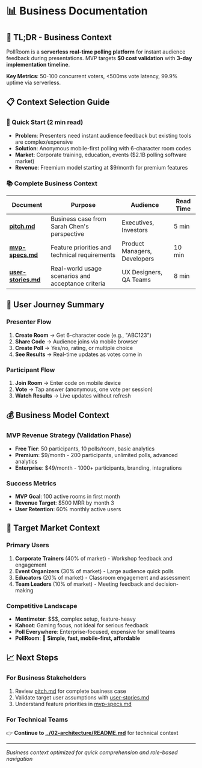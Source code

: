 # 📊 Business Documentation

## 🎯 **TL;DR - Business Context**
PollRoom is a **serverless real-time polling platform** for instant audience feedback during presentations. MVP targets **$0 cost validation** with **3-day implementation timeline**.

**Key Metrics**: 50-100 concurrent voters, <500ms vote latency, 99.9% uptime via serverless.

## 📋 **Context Selection Guide**

### **🚀 Quick Start (2 min read)**
- **Problem**: Presenters need instant audience feedback but existing tools are complex/expensive
- **Solution**: Anonymous mobile-first polling with 6-character room codes
- **Market**: Corporate training, education, events ($2.1B polling software market)
- **Revenue**: Freemium model starting at $9/month for premium features

### **📚 Complete Business Context**

| Document | Purpose | Audience | Read Time |
|----------|---------|----------|-----------|
| **[pitch.md](./pitch.md)** | Business case from Sarah Chen's perspective | Executives, Investors | 5 min |
| **[mvp-specs.md](./mvp-specs.md)** | Feature priorities and technical requirements | Product Managers, Developers | 10 min |
| **[user-stories.md](./user-stories.md)** | Real-world usage scenarios and acceptance criteria | UX Designers, QA Teams | 8 min |

## 🎨 **User Journey Summary**

### **Presenter Flow**
1. **Create Room** → Get 6-character code (e.g., "ABC123")
2. **Share Code** → Audience joins via mobile browser
3. **Create Poll** → Yes/no, rating, or multiple choice
4. **See Results** → Real-time updates as votes come in

### **Participant Flow**
1. **Join Room** → Enter code on mobile device
2. **Vote** → Tap answer (anonymous, one vote per session)
3. **Watch Results** → Live updates without refresh

## 💰 **Business Model Context**

### **MVP Revenue Strategy (Validation Phase)**
- **Free Tier**: 50 participants, 10 polls/room, basic analytics
- **Premium**: $9/month - 200 participants, unlimited polls, advanced analytics
- **Enterprise**: $49/month - 1000+ participants, branding, integrations

### **Success Metrics**
- **MVP Goal**: 100 active rooms in first month
- **Revenue Target**: $500 MRR by month 3
- **User Retention**: 60% monthly active users

## 🎯 **Target Market Context**

### **Primary Users**
1. **Corporate Trainers** (40% of market) - Workshop feedback and engagement
2. **Event Organizers** (30% of market) - Large audience quick polls
3. **Educators** (20% of market) - Classroom engagement and assessment
4. **Team Leaders** (10% of market) - Meeting feedback and decision-making

### **Competitive Landscape**
- **Mentimeter**: $$$, complex setup, feature-heavy
- **Kahoot**: Gaming focus, not ideal for serious feedback
- **Poll Everywhere**: Enterprise-focused, expensive for small teams
- **PollRoom**: 🎯 **Simple, fast, mobile-first, affordable**

## 📈 **Next Steps**

### **For Business Stakeholders**
1. Review [pitch.md](./pitch.md) for complete business case
2. Validate target user assumptions with [user-stories.md](./user-stories.md)
3. Understand feature priorities in [mvp-specs.md](./mvp-specs.md)

### **For Technical Teams**
👉 **Continue to [../02-architecture/README.md](../02-architecture/README.md)** for technical context

---

*Business context optimized for quick comprehension and role-based navigation*
